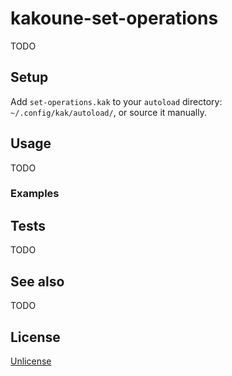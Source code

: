 # kakoune-set-operations

TODO
## Setup

Add `set-operations.kak` to your `autoload` directory: `~/.config/kak/autoload/`, or source it manually.

## Usage

TODO

### Examples



## Tests

TODO

## See also

TODO

## License

[Unlicense](http://unlicense.org)
